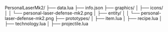 PersonalLaserMk2/
├── data.lua
├── info.json
├── graphics/
│   ├── icons/
│   │   └── personal-laser-defense-mk2.png
│   ├── entity/
│   │   └── personal-laser-defense-mk2.png
├── prototypes/
│   ├── item.lua
│   ├── recipe.lua
│   ├── technology.lua
│   ├── projectile.lua